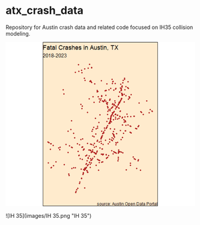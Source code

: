 # atx_crash_data
Repository for Austin crash data and related code focused on IH35 collision modeling.

![Fatal Crashes](images/fatalities.png "fatalities")

![IH 35](images/IH 35.png "IH 35")
